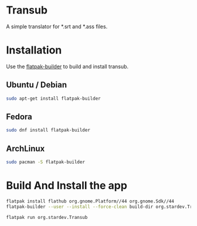 # Transub
A simple translator for *.srt and *.ass files.

# Installation

Use the [flatpak-builder](https://pip.pypa.io/en/stable/) to build and install transub.

## Ubuntu / Debian
```bash
sudo apt-get install flatpak-builder
```

## Fedora
```bash
sudo dnf install flatpak-builder
```

## ArchLinux
```bash
sudo pacman -S flatpak-builder
```



# Build And Install the app
```bash
flatpak install flathub org.gnome.Platform//44 org.gnome.Sdk//44
flatpak-builder --user --install --force-clean build-dir org.stardev.Transub.yml
```
```bash
flatpak run org.stardev.Transub
```

